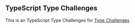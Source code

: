 ## TypeScript Type Challenges

This is an TypeScript Type Challenges for [Type Challenges](https://github.com/type-challenges/type-challenges)
